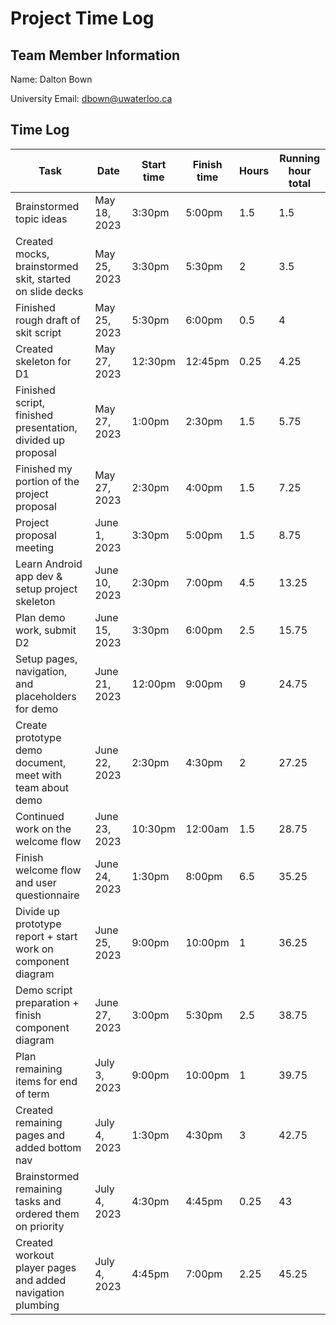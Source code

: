 # Project Time Log

## Team Member Information

Name: Dalton Bown

University Email: <dbown@uwaterloo.ca>

## Time Log

| Task                                                         | Date          | Start time | Finish time | Hours | Running hour total |
|--------------------------------------------------------------|---------------|------------|-------------|-------|--------------------|
| Brainstormed topic ideas                                     | May 18, 2023  | 3:30pm     | 5:00pm      | 1.5   | 1.5                |
| Created mocks, brainstormed skit, started on slide decks     | May 25, 2023  | 3:30pm     | 5:30pm      | 2     | 3.5                |
| Finished rough draft of skit script                          | May 25, 2023  | 5:30pm     | 6:00pm      | 0.5   | 4                  |
| Created skeleton for D1                                      | May 27, 2023  | 12:30pm    | 12:45pm     | 0.25  | 4.25               |
| Finished script, finished presentation, divided up proposal  | May 27, 2023  | 1:00pm     | 2:30pm      | 1.5   | 5.75               |
| Finished my portion of the project proposal                  | May 27, 2023  | 2:30pm     | 4:00pm      | 1.5   | 7.25               |
| Project proposal meeting                                     | June 1, 2023  | 3:30pm     | 5:00pm      | 1.5   | 8.75               |
| Learn Android app dev & setup project skeleton               | June 10, 2023 | 2:30pm     | 7:00pm      | 4.5   | 13.25              |
| Plan demo work, submit D2                                    | June 15, 2023 | 3:30pm     | 6:00pm      | 2.5   | 15.75              |
| Setup pages, navigation, and placeholders for demo           | June 21, 2023 | 12:00pm    | 9:00pm      | 9     | 24.75              |
| Create prototype demo document, meet with team about demo    | June 22, 2023 | 2:30pm     | 4:30pm      | 2     | 27.25              |
| Continued work on the welcome flow                           | June 23, 2023 | 10:30pm    | 12:00am     | 1.5   | 28.75              |
| Finish welcome flow and user questionnaire                   | June 24, 2023 | 1:30pm     | 8:00pm      | 6.5   | 35.25              |
| Divide up prototype report + start work on component diagram | June 25, 2023 | 9:00pm     | 10:00pm     | 1     | 36.25              |
| Demo script preparation + finish component diagram           | June 27, 2023 | 3:00pm     | 5:30pm      | 2.5   | 38.75              |
| Plan remaining items for end of term                         | July 3, 2023  | 9:00pm     | 10:00pm     | 1     | 39.75              |
| Created remaining pages and added bottom nav                 | July 4, 2023  | 1:30pm     | 4:30pm      | 3     | 42.75              |
| Brainstormed remaining tasks and ordered them on priority    | July 4, 2023  | 4:30pm     | 4:45pm      | 0.25  | 43                 |
| Created workout player pages and added navigation plumbing   | July 4, 2023  | 4:45pm     | 7:00pm      | 2.25  | 45.25              |